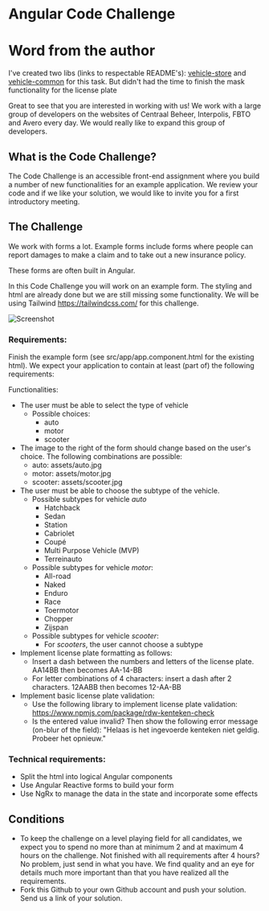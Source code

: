 # Angular Code Challenge

# Word from the author

I've created two libs (links to respectable README's): [vehicle-store](./projects/vehicle-store/README.md) and [vehicle-common](./projects/vehicle-common/README.md) for this task. But didn't had the time to finish the mask functionality for the license plate


Great to see that you are interested in working with us! We work with a large group of developers on the websites of Centraal Beheer, Interpolis, FBTO and Avero every day. We would really like to expand this group of developers.

## What is the Code Challenge?
The Code Challenge is an accessible front-end assignment where you build a number of new functionalities for an example application. We review your code and if we like your solution, we would like to invite you for a first introductory meeting.

## The Challenge
We work with forms a lot. Example forms include forms where people can report damages to make a claim and to take out a new insurance policy.

These forms are often built in Angular. 

In this Code Challenge you will work on an example form. The styling and html are already done but we are still missing some functionality. We will be using Tailwind https://tailwindcss.com/ for this challenge. 

![Screenshot](screenshot.png)

### Requirements:
Finish the example form (see src/app/app.component.html for the existing html). We expect your application to contain at least (part of) the following requirements:

Functionalities:
- The user must be able to select the type of vehicle
    - Possible choices:
        - auto
        - motor
        - scooter
- The image to the right of the form should change based on the user's choice. The following combinations are possible:
    - auto: assets/auto.jpg
    - motor: assets/motor.jpg
    - scooter: assets/scooter.jpg     
- The user must be able to choose the subtype of the vehicle.
    - Possible subtypes for vehicle _auto_
        - Hatchback
        - Sedan
        - Station
        - Cabriolet
        - Coupé
        - Multi Purpose Vehicle (MVP)
        - Terreinauto
    - Possible subtypes for vehicle _motor_:
        - All-road
        - Naked
        - Enduro
        - Race
        - Toermotor
        - Chopper
        - Zijspan
    - Possible subtypes for vehicle _scooter_:
        - For _scooters_, the user cannot choose a subtype
- Implement license plate formatting as follows:
    - Insert a dash between the numbers and letters of the license plate. AA14BB then becomes AA-14-BB
    - For letter combinations of 4 characters: insert a dash after 2 characters. 12AABB then becomes 12-AA-BB
- Implement basic license plate validation:
    - Use the following library to implement license plate validation: https://www.npmjs.com/package/rdw-kenteken-check
    - Is the entered value invalid? Then show the following error message (on-blur of the field): "Helaas is het ingevoerde kenteken niet geldig. Probeer het opnieuw." 

### Technical requirements:
- Split the html into logical Angular components
- Use Angular Reactive forms to build your form
- Use NgRx to manage the data in the state and incorporate some effects

## Conditions
- To keep the challenge on a level playing field for all candidates, we expect you to spend no more than at minimum 2 and at maximum 4 hours on the challenge. Not finished with all requirements after 4 hours? No problem, just send in what you have. We find quality and an eye for details much more important than that you have realized all the requirements.
- Fork this Github to your own Github account and push your solution. Send us a link of your solution.


